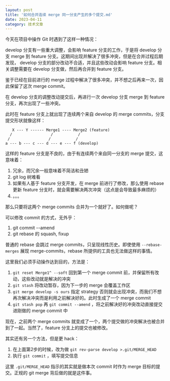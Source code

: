 ```yaml
---
layout: post
title: '如何合并连续 merge 同一分支产生的多个提交.md'
date: 2023-04-11
category: 技术文章
---
```


今天在项目中操作 Git 时遇到了这样一种情况：

develop 分支有一些重大调整，会影响 feature 分支的工作，于是将 develop 分支 merge 到 feature 分支。这期间出现并解决了很多冲突，但是在合并过程后期发现， develop 分支的部分改动不合适，并且这些改动会影响 feature 分支。相关调整需要在 develop 分支做，然后再合并到 feature 分支。

鉴于已经在目前进行的 merge 过程中解决了很多冲突，并不想之后再来一次，因此保留了这次 merge commit。

在 develop 分支的调整改动提交后，再进行一次 develop 分支 merge 到 feature 分支，再次出现了一些冲突。

此时在 feature 分支上就出现了连续两个来自 develop 的 merge commits，分支提交形状就像这样：

```
   X --- Y ------ Merge1 ---- Merge2 (feature)
  /                 /           /
 /                 /           /
a --- b --- c --- d --- e --- f (develop)
```



这样的 feature 分支是不良的，由于有连续两个来自同一分支的 merge 提交，这意味着：

1. 冗余，而冗余一般意味着不简洁和丑陋
1. git log 树难看
1. 如果有人基于 feature 分支开发，在 merge 前进行了修改，那么使用 rebase 更新 feature 分支时，就会需要解决两次冲突（这点是会导致最多麻烦的）
1. 。。。




那么只要将这两个 merge commits 合并为一个就好了。如何做呢？

可以修改 commit 的方式，无外乎：

1. git commit --amend
1. git rebase 的 squash, fixup




普通的 rebase 会跳过 merge commits，只呈现线性历史。即使使用   `--rebase-merges`  展现 merge-commits，rebase 所提供的工具也无法做这样的事情。



这里我们必须手动操作达到目的，方法是：

1.   `git reset Merge1^ --soft`  回到第一个 merge commit 前，并保留所有改动，这些改动就是解决的冲突
1.   `git stash`  将改动暂存，因为下一步的 merge 会覆盖工作区
1.   `git merge develop -s ours`  指定 strategy 否则就会出现冲突，而我们不想再次解决冲突而是利用之前解决好的。此时生成了一个 merge commit
1.   `git stash pop`   再   `git commit --amend`  ，将之前解决好的冲突改动直接提交进刚做的 merge commit 中


现在，之前两个 merge commits 就变成了一个，两个提交做的冲突解决也被合并到了一起。当然了，feature 分支上的提交也被修改。



其实还有另一个方法，但是更 hack：

1. 在上面第2步的时候，改为做   `git rev-parse develop >.git/MERGE_HEAD`  
1. 执行  `git commit`  ，填写提交信息


这里  `.git/MERGE_HEAD`  指示的其实就是做本次 commit 时作为 merge 目标的提交。正规的 git merge 背后做的就是这件事。

